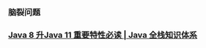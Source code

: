 ### 脑裂问题



### [Java 8 升Java 11 重要特性必读 | Java 全栈知识体系](https://pdai.tech/md/java/java8up/java9-11.html)


